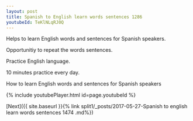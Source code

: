 ```yaml
---
layout: post
title: Spanish to English learn words sentences 1286 
youtubeId: TeKlNLqRJ0Q
---
```

 
 
Helps to learn English words and sentences for Spanish speakers.

Opportunitiy to repeat the words sentences. 

Practice English language. 
 
10 minutes practice every day. 
 
How to learn English words and sentences for Spanish speakers 
 
{% include youtubePlayer.html id=page.youtubeId %}
 
 
[Next]({{ site.baseurl }}{% link  split1/_posts/2017-05-27-Spanish to english learn words sentences 1474 .md%})
 
